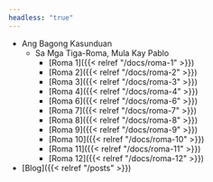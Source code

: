 ```yaml
---
headless: "true"
---
```


* Ang Bagong Kasunduan
    * Sa Mga Tiga-Roma, Mula Kay Pablo
      * [Roma 1]({{< relref "/docs/roma-1" >}})
      * [Roma 2]({{< relref "/docs/roma-2" >}})
      * [Roma 3]({{< relref "/docs/roma-3" >}})
      * [Roma 4]({{< relref "/docs/roma-4" >}})
      * [Roma 6]({{< relref "/docs/roma-6" >}})
      * [Roma 7]({{< relref "/docs/roma-7" >}})
      * [Roma 8]({{< relref "/docs/roma-8" >}})
      * [Roma 9]({{< relref "/docs/roma-9" >}})
      * [Roma 10]({{< relref "/docs/roma-10" >}})
      * [Roma 11]({{< relref "/docs/roma-11" >}})
      * [Roma 12]({{< relref "/docs/roma-12" >}})
* [Blog]({{< relref "/posts" >}})
